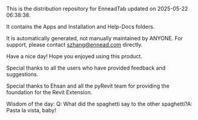 This is the distribution repository for EnneadTab updated on 2025-05-22 06:38:38.

It contains the Apps and Installation and Help-Docs folders.

It is automatically generated, not manually maintained by ANYONE.
For support, please contact szhang@ennead.com directly.

Have a nice day! Hope you enjoyed using this product.

Special thanks to all the users who have provided feedback and suggestions.

Special thanks to Ehsan and all the pyRevit team for providing the foundation for the Revit Extension.



Wisdom of the day:
Q: What did the spaghetti say to the other spaghetti?A: Pasta la vista, baby!
